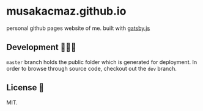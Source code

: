 # musakacmaz.github.io

personal github pages website of me. built with [gatsby.js](https://www.gatsbyjs.org/)

## Development 🧑🏿‍💻

`master` branch holds the public folder which is generated for deployment. In order to browse through source code, checkout out the `dev` branch.

## License 📝

MIT.
